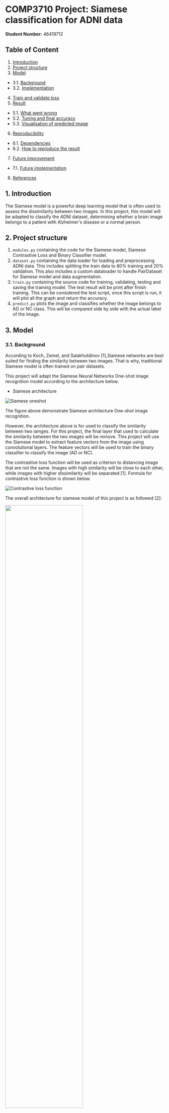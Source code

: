 # COMP3710 Project: Siamese classification for ADNI data
**Student Number:** 46419712

## Table of Content
1. [Introduction](#1-introduction)
2. [Project structure](#2-project-structure)
3. [Model](#3-model)
  - 3.1. [Background](#31-background)
  - 3.2. [Implementation](#32-implementation)
4. [Train and validate loss](#4-train-and-validate-loss)
5. [Result](#5-result)
  - 5.1. [What went wrong](#51-what-went-wrong)
  - 5.2. [Tuning and final accuracy](#52-tuning-and-final-accuracy)
  - 5.3. [Visualisation of predicted image](#53-visualisation-of-predicted-image)
6. [Reproducibility](#6-reproducibility)
  - 6.1. [Dependencies](#61-dependencies)
  - 6.2. [How to reproduce the result](#62-how-to-reproduce-the-result)
7. [Future improvement](#7-future-improvement)
  - 7.1. [Future implementation](#71-future-implementation)
8. [References](#8-references)

## 1. Introduction
The Siamese model is a powerful deep learning model that is often used to assess the dissimilarity between two images. In this project, this model will be adapted to classify the ADNI dataset, determining whether a brain image belongs to a patient with Alzheimer's disease or a normal person.

## 2. Project structure
1. ```modules.py``` containing the code for the Siamese model, Siamese Contrastive Loss and Binary Classifier model.
2. ```dataset.py``` containing the data loader for loading and preprocessing ADNI data. This includes splitting the train data to 80% training and 20% validation. This also includes a custom dataloader to handle PairDataset for Siamese model and data augmentation.
3. ```train.py``` containing the source code for training, validating, testing and saving the training model. The test result will be print after finish training. This can be considered the test script, once this script is run, it will plot all the graph and return the accuracy.
4. ```predict.py``` plots the image and classifies whether the image belongs to AD or NC class. This will be compared side by side with the actual label of the image.

## 3. Model
### 3.1. Background

According to Koch, Zemel, and Salakhutdinov [1],Siamese networks are best suited for finding the similarity between two images. That is why, traditional Siamese model is often trained on pair datasets.

This project will adapt the Siamese Neural Networks One-shot image recognition model according to the architecture below.

* Siamese architecture

![Siamese oneshot](research_image/Siamese_oneshot.png)

The figure above demonstrate Siamese architecture One-shot image recognition.

However, the architecture above is for used to classify the similarity between two iamges. For this project, the final layer that used to calculate the similarity between the two images will be remove. This project will use the Siamese model to extract feature vectors from the image using convolutional layers. The feature vectors will be used to train the binary classifier to classify the image (AD or NC).

The contrastive loss function will be used as criterion to distancing image that are not the same. Images with high similarity will be close to each other, while images with higher dissimilarity will be separated [1]. Formula for contrastive loss function is shown below.

![Contrastive loss function](research_image/ContrastiveLossFunction.png)

The overall architecture for siamese model of this project is as followed [2]:

<img src="research_image/Siamese_overall_structure.png" width="70%" height="70%">

For the binary classifier, this project will use a simple multiple fully connected layer that convert 2048 feature vector into binary classifier. Note that the number of feature vector is 2048 instead of 4096. After some experiment, the result showed that 4096 might be too much for the classifier.

The architecture is as followed (primary source)

<img src="research_image/Binary_classifier_model.png" width="70%" height="70%">

### 3.2. Implementation

**Data preprocessing**

There are three main features in data preprocessing:
1. Data splitting: The project splits the training dataset into 80% training data and 20% validation data. The splitting is done at patient level, that is, images with the same patient ID are not exist in both training and validation data sets.
2. Pair dataset: The Siamese model is well-known for its specialised training using image pair. Hence, the Pair custom dataset is processed in ```dataset.py```, allowing the model to train with a pair of images, where the label indicates whether the two images belong to the same class or not. Note that the model only takes in one image at a time, but the same model is used to apply training for two image, then those two outputs are passed through the contrastive loss.
3. Data augmentation: Data augmentation is done by randomly cropping the image down to 224 x 224 with 18 pixel reflect padding. Intially, the idea was to resize the image to 105 x 105 to follow the training approach outlined in the report. However, resizing the image from the original size of 240 x 256, can greately reduced the image quality and lowerws the accuracy. After some research, random cropping [3] was chosen instead of resizing. This prevents CNN from overfitting and increases the accuracy. When performing data augmentation on a small dataset, this can create more variation in the dataset, increasing the accuracy of the final model.

**Siamese model**

The siamese model follows the approach suggested by Koch, Zemel, and Salakhutdinov [1] with some slight modifications. For this project, the goal is to use the Siamese model to extract the feature vectors from the images. These feature vectors will then be given to the binary classifier to classify which class the image belongs to. Thereby, the model has similar structure for the first four convolution layers and return 2048 feature vector.

**Binary classification model**

Once the Siamese model is finished training, it is used to train the binary classifier to classify the class of the image. First, the image is passed through the Siamese to extract the feature vectors. The feature vectors are expected to distancing images that are not from the same class. The feature vector is then used by the classifer to classify the image. The classifier follow a multiple fuly connected layers for better classification, specifically, three fully connected layers.

**Hyper-parameter Tuning**

Hyper-parameters for Siamese model:
1. The number of epoch is set at 15 epochs. Some training showed that the Siamese model seemed to be overfitting after this point.
2. The criterion for the Siamese model is Contrastive Loss with a margin of 1.0. The bigger the margin, the less fine grained it will inspect for similarity between the two images. For bigger size data, it is more suitable for bigger margin. In addition, the Contrastive loss function was modified where the label is reverse. This help the Siamese model to distinguish between the two images with a clearer distance when the two images are not the same.
3. The optimizer is using Adam optimizer, which is known for working best with a wide variety of model with little tuning required and still achieve high accuracy. The learning rate is set at 0.0001 and betas was set to (0.5, 0.999) to prevent the risk of overfitting.

Hyper-parameter for Classifier model:
1. For the training of classifier model, the number of epoch is set at 20 epochs. Initially the number of epochs was set to 50, however, when changing the contrastive loss function, the classifier was able to pick up the difference between the classes better, so it began to overfit after 20 epochs, which led to greatly reduce in accuracy.
2. The criterion for the classifier is BCELoss. The reason for choosing BCELoss because this criterion is good for training binary classifier.
3. The optimizer is also using Adam optimizer, same reason as the Siamese model. The learning rate is 0.001.

## 4. Train and validate loss

**Siamese loss**

<img src="result/siamese_loss_plot.png" width="70%" height="70%">

The Siamese training and validation loss showed signs of overfitting during the process. After 8 epochs of training, there is a significant gap between the training and validation loss, indicating overfitting of the data. The model will be saved at the epoch where the average validation loss is the lowest, and it will be used for training the binary classifier.

**Classifier loss**

<img src="result/classifier_loss_plot.png" width="70%" height="70%">

This is also showed in the classifier loss. After 2 epochs, the train loss becomes relatively close to zero, indicating that the model stops learning after only one epoch. For this project, the model will be saved at the point where the validation loss is the lowest and it will be used for testing. The model's parameters used for testing is at epoch 1.

**T-SNE plot showing the impact of Siamese model**

<div>
    <img src="result/tsne_train.png" alt="t-SNE train data" width="50%">
    <img src="result/tsne_validate.png" alt="t-SNE validate data" width="50%">
    <img src="result/tsne_test.png" alt="t-SNE test data" width="50%">
</div>

The t-SNE diagram shows that, when evaluating the Siamese model on validation and training sets, there are some clear differences between the two type of image (AD and NC), indicating that the Siamese model is doing it jo effectively. However, when evaluating the model on testing dataset, the difference between AD and NC classes are not that clear. This might be due to the fact that when training, there are some dataset, the Siamese model extract a high-quality feature vectors to distinguish between the two classes, in other cases, it does not perform as good.

**Accuracy plot between training data, validation data and testing data**

<div class="side-by-side">
  <img src="result/Accuracy_plot.png" alt="Result Accuracy loss plot" width="50%" height="50%">

  The accuracy plot for the classifier on training data, validation data, and test data clearly shows that the model is overfitting. The training accuracy is 100%, but the validation accuracy is around 90% and test accuracy is fluctiates between 75%. This suggests that there is a sign of data leakage, possibly because both the training and validation data are subjected to the same data augmentation, which is random cropping. Meanwhile, the data augmentation for test data set is center crop. The reason for using center crop is to ensure consistency when testing.

</div>

<style>
  .side-by-side {
    display: flex;
  }

  .side-by-side img {
    margin-right: 15px;
  }
</style>

## 5. Result
### 5.1. What went wrong
Initially, this project used the file path for training dataset during the testing phase, resulting in a false accuracy of 82.65%. After correcting the path for the testing phase, the actual accuracy fell to 61.69%.

### 5.2. Tuning and final accuracy
New attempts at tuning the model are described in [Section 3.2](#32-implementation).

The output accuracy is 76.92%. However, based on the accuracy plot in [Section 4](#4-train-and-validate-loss), if the early stopping is applied and classifier parameters at epoch 18 are used for the final testing, the best accuracy achieved will be 77.48% (refers to result/test_out.txt line 514, look at classifier epoch 18). During the run, the parameters of the classifier at epoch 1 were used for training, and this is not the one that can produce the best accuracy, given that epoch 18 can achieved 77.48%. This is due to overfitting, but it could also be due to the one-shot Siamese architecture, where the classifier picks up the difference between the two images too early, leading to overfitting when the training is continued.

Overall, the best accuracy that this implementation can achieved is 77.48%.

### 5.3. Visualisation of predicted image

The following image shows the model's visual predictions for test dataset in comparison with the actual labels.

<img src="result/predict_result.png" width="70%" height="70%">

## 6. Reproducibility
This project is reproducible, given that it uses deterministic algorithms for the convolutional layer and sets the seed whenever a random variable is used (random.seed() or torch.manual_seed()).

### 6.1. Dependencies
The dependencies of this project is install using miniconda. Here is a [link](https://docs.conda.io/projects/miniconda/en/latest/miniconda-install.html) on how to install miniconda.

The following is the dependencies and version of the dependencies.

| Dependency   | Version     |
| ------------ | ----------- |
| python       | 3.8.17      |
| pytorch      | 2.0.1       |
| torchvision  | 0.15.2      |
| matplotlib   | 3.7.2       |
| numpy        | 1.24.3      |
| scikit-learn | 1.0.2       |

### 6.2. How to reproduce the result
Assuming all the relevant dependencies are installed.
Also, note that to reproduce the run, the path in ```utils.py``` need to match the path in the environment.

```python3 train.py```

When run ```python3 train.py```, it will first train the Siamese model. Then, when the Siamese model is finished training, it will use the Siamese model to train the classifier model by applying the image over the Siamese model to generate feature vector. Finally, it will print the test accuracy to the stdout. In addition, after finish running, it will save the Siamese and classifier models to the result folder (create the folder if it does not exist, or udpate the path in ```utils.py```). 

Note that in order to reduce the complexity of including multiple python script in ```slurm.sh```, the key feature from ```predict.py``` is include at the end of ```train.py```. This means, it is the same as running ```predict.py``` one the model is finish training.

```python3 predict.py```

If the program is successully run, and ```Siamese.pt and Classifier.pt``` exists, running ```predict.py``` will save a random batch of test data that the model predicted, along with the real class.

Note that, ```train.py``` is the main script.

## 7. Future improvement
Due to an unfortunate incident that misled the interpretation of the model's performance, the final accuracy is only around 77%. Future work will focus on tuning the parameters and applying mode data augmentation to increase the accuracy of the model. In addition, this project will explore ResNet-18 (CNN) as the as Siamese embedding layer to extract better feature vectors from the data.

### 7.1. Future implementation
For future implementations, Resnet-18 will be used as CNN for Siamese model, however, the initial attempt in developing the Siamese model using ResNet-18 is not very promising.

In an attempt to increase the prediction accuracy and prevent overfitting, ResNet-18 was used as the embedding layer for Siamese model. This is done by removing the last layer and replacing it with a fully connected layer to extract the feature vector. However, the Resnet-18 is a powerful mode, and without careful tuning, the model can overfit quite easily. The best accuracy achieved using ResNet-18 was around 50.4%. The following graph shows the loss function of the Siamese model using ResNet-18: 

<img src="Future_result/siamese_loss_plot_resnet18.png" width="70%" height="70%">

Note that this is only a proposed approach to improve the accuracy of the Siamese model. It does not represent the best possible accuracy that can be achieved. Please refers to Section [Result](#5-result) for the best accuracy achieved in this project.

## 8. References
[1]	G. Koch, R. Zemel, and R. Salakhutdinov, "Siamese neural networks for one-shot image recognition," in ICML deep learning workshop, 2015, vol. 2, no. 1: Lille. 

[2] P. Singh, “Siamese Network Keras,” Medium, Aug. 27, 2019. https://medium.com/@prabhnoor0212/siamese-network-keras-31a3a8f37d04.

[3] R. Takahashi, T. Matsubara, and K. Uehara, "Data augmentation using random image cropping and patching for deep CNNs," IEEE Transactions on Circuits and Systems for Video Technology, vol. 30, no. 9, pp. 2917-2931, 2019.

***Code adaptation from external source is reference within the code comment***
